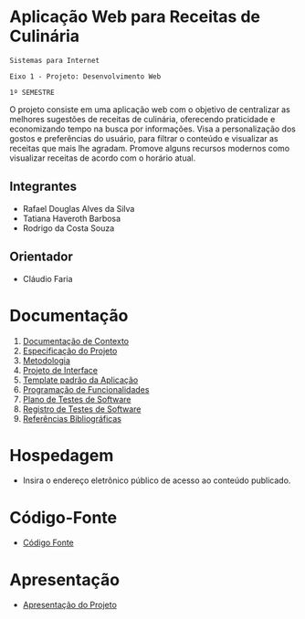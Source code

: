 # Aplicação Web para Receitas de Culinária

`Sistemas para Internet`

`Eixo 1 - Projeto: Desenvolvimento Web`

`1º SEMESTRE`

O projeto consiste em uma aplicação web com o objetivo de centralizar as melhores sugestões de receitas de culinária, oferecendo praticidade e economizando tempo na busca por informações. Visa a personalização dos gostos e preferências do usuário, para filtrar o conteúdo e visualizar as receitas que mais lhe agradam. Promove alguns recursos modernos como visualizar receitas de acordo com o horário atual.
## Integrantes

* Rafael Douglas Alves da Silva
* Tatiana Haveroth Barbosa
* Rodrigo da Costa Souza

## Orientador

* Cláudio Faria

# Documentação

<ol>
<li><a href="documents/01-Documentação de Contexto.md"> Documentação de Contexto</a></li>
<li><a href="documents/02-Especificação do Projeto.md"> Especificação do Projeto</a></li>
<li><a href="documents/03-Metodologia.md"> Metodologia</a></li>
<li><a href="documents/04-Projeto de Interface.md"> Projeto de Interface</a></li>
<li><a href="documents/05-Template padrão da Aplicação.md"> Template padrão da Aplicação</a></li>
<li><a href="documents/06-Programação de Funcionalidades.md"> Programação de Funcionalidades</a></li>
<li><a href="documents/07-Plano de Testes de Software.md"> Plano de Testes de Software</a></li>
<li><a href="documents/08-Registro de Testes de Software.md"> Registro de Testes de Software</a></li>
<li><a href="documents/09-Referências Bibliográficas.md"> Referências Bibliográficas</a></li>
</ol>

# Hospedagem

* Insira o endereço eletrônico público de acesso ao conteúdo publicado. 

# Código-Fonte

* <a href="src/README.md">Código Fonte</a>

# Apresentação

* <a href="presentation/README.md">Apresentação do Projeto</a>
